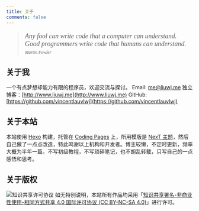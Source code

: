```yaml
---
title: 关于
comments: false
---
```


<blockquote class="blockquote-center" style="font-family: Georgia, serif; font-size: 18px; font-style: italic;">Any fool can write code that a computer can understand. Good programmers write code that humans can understand.<cite style="font-size: 12px; margin-top: 5px; display: block;">Martin Fowler</cite></blockquote>

## 关于我

一个有点梦想却能力有限的程序员，欢迎交流与探讨。
Email: [me@liuwj.me](mailto:me@liuwj.me)
独立博客：[http://www.liuwj.me](http://www.liuwj.me)
GitHub: [https://github.com/vincentlauvlwj](https://github.com/vincentlauvlwj)

## 关于本站

本站使用 [Hexo](https://hexo.io/) 构建，托管在 [Coding Pages](https://pages.coding.me/) 上，所用模版是 [NexT 主题](http://theme-next.iissnan.com/)，然后自己做了一点点改造，特此鸣谢以上机构和开发者。博主较懒，不定时更新，频率大概为半年一篇。不写初级教程，不写琐碎笔记，也不胡乱转载，只写自己的一点感悟和思考。

## 关于版权

<img alt="知识共享许可协议" class="no-fancy-box" style="border-width:0; display: inline;" src="/images/cc-by-nc-sa-88x31.png" />
如无特别说明，本站所有作品均采用「<a rel="license" href="http://creativecommons.org/licenses/by-nc-sa/4.0/">知识共享署名-非商业性使用-相同方式共享 4.0 国际许可协议 (CC BY-NC-SA 4.0)</a>」进行许可。